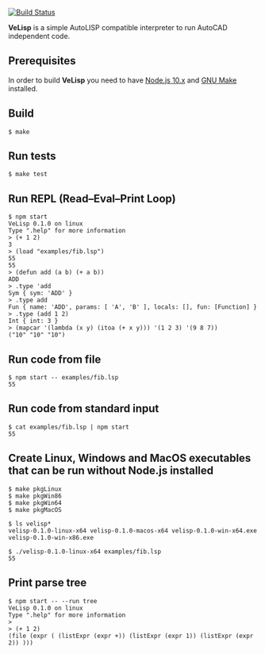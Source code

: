 [![Build Status](https://travis-ci.org/ten0s/velisp.svg?branch=master)](https://travis-ci.org/ten0s/velisp)

**VeLisp** is a simple AutoLISP compatible interpreter to run AutoCAD independent code.

## Prerequisites

In order to build **VeLisp** you need to have [Node.js 10.x](https://nodejs.org/dist/latest-v10.x/) and
[GNU Make](http://www.gnu.org/software/make/) installed.

## Build

```
$ make
```

## Run tests

```
$ make test
```

## Run REPL (Read–Eval–Print Loop)

```
$ npm start
VeLisp 0.1.0 on linux
Type ".help" for more information
> (+ 1 2)
3
> (load "examples/fib.lsp")
55
55
> (defun add (a b) (+ a b))
ADD
> .type 'add
Sym { sym: 'ADD' }
> .type add
Fun { name: 'ADD', params: [ 'A', 'B' ], locals: [], fun: [Function] }
> .type (add 1 2)
Int { int: 3 }
> (mapcar '(lambda (x y) (itoa (+ x y))) '(1 2 3) '(9 8 7))
("10" "10" "10")
```

## Run code from file

```
$ npm start -- examples/fib.lsp
55
```

## Run code from standard input

```
$ cat examples/fib.lsp | npm start
55
```

## Create Linux, Windows and MacOS executables that can be run without Node.js installed


```
$ make pkgLinux
$ make pkgWin86
$ make pkgWin64
$ make pkgMacOS
```

```
$ ls velisp*
velisp-0.1.0-linux-x64 velisp-0.1.0-macos-x64 velisp-0.1.0-win-x64.exe velisp-0.1.0-win-x86.exe
```

```
$ ./velisp-0.1.0-linux-x64 examples/fib.lsp
55
```

## Print parse tree

```
$ npm start -- --run tree
VeLisp 0.1.0 on linux
Type ".help" for more information
>
> (+ 1 2)
(file (expr ( (listExpr (expr +)) (listExpr (expr 1)) (listExpr (expr 2)) )))
```
